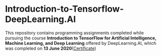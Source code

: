 # Introduction-to-Tensorflow-DeepLearning.AI

This repository contains programming assignments completed while pursuing the course **Introduction to TensorFlow for Artificial Intelligence, Machine Learning, and Deep Learning** offered by DeepLearning.AI, which was completed on **13 June 2020**([Certificate](./Certificate.pdf))
